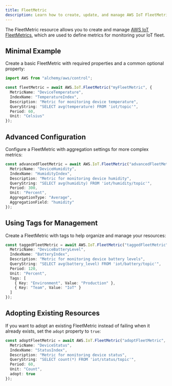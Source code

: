 ```yaml
---
title: FleetMetric
description: Learn how to create, update, and manage AWS IoT FleetMetrics using Alchemy Cloud Control.
---
```



The FleetMetric resource allows you to create and manage [AWS IoT FleetMetrics](https://docs.aws.amazon.com/iot/latest/userguide/), which are used to define metrics for monitoring your IoT fleet.

## Minimal Example

Create a basic FleetMetric with required properties and a common optional property:

```ts
import AWS from "alchemy/aws/control";

const fleetMetric = await AWS.IoT.FleetMetric("myFleetMetric", {
  MetricName: "DeviceTemperature",
  IndexName: "TemperatureIndex",
  Description: "Metric for monitoring device temperature",
  QueryString: "SELECT avg(temperature) FROM 'iot/topic'",
  Period: 60,
  Unit: "Celsius"
});
```

## Advanced Configuration

Configure a FleetMetric with aggregation settings for more complex metrics:

```ts
const advancedFleetMetric = await AWS.IoT.FleetMetric("advancedFleetMetric", {
  MetricName: "DeviceHumidity",
  IndexName: "HumidityIndex",
  Description: "Metric for monitoring device humidity",
  QueryString: "SELECT avg(humidity) FROM 'iot/humidity/topic'",
  Period: 300,
  Unit: "Percent",
  AggregationType: "Average",
  AggregationField: "humidity"
});
```

## Using Tags for Management

Create a FleetMetric with tags to help organize and manage your resources:

```ts
const taggedFleetMetric = await AWS.IoT.FleetMetric("taggedFleetMetric", {
  MetricName: "DeviceBatteryLevel",
  IndexName: "BatteryIndex",
  Description: "Metric for monitoring device battery levels",
  QueryString: "SELECT avg(battery_level) FROM 'iot/battery/topic'",
  Period: 120,
  Unit: "Percent",
  Tags: [
    { Key: "Environment", Value: "Production" },
    { Key: "Team", Value: "IoT" }
  ]
});
```

## Adopting Existing Resources

If you want to adopt an existing FleetMetric instead of failing when it already exists, set the `adopt` property to `true`:

```ts
const adoptFleetMetric = await AWS.IoT.FleetMetric("adoptFleetMetric", {
  MetricName: "DeviceStatus",
  IndexName: "StatusIndex",
  Description: "Metric for monitoring device status",
  QueryString: "SELECT count(*) FROM 'iot/status/topic'",
  Period: 60,
  Unit: "Count",
  adopt: true
});
```
